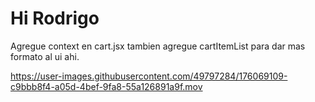 # Hi Rodrigo
Agregue context en cart.jsx tambien agregue cartItemList para dar mas formato al ui ahi.




https://user-images.githubusercontent.com/49797284/176069109-c9bbb8f4-a05d-4bef-9fa8-55a126891a9f.mov

